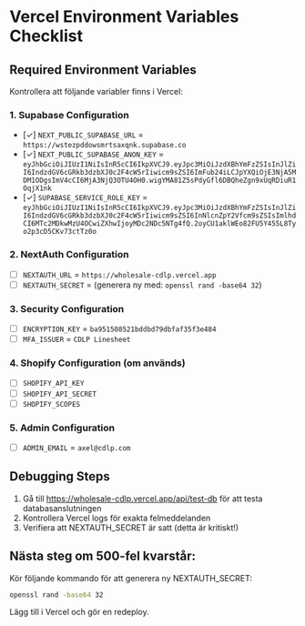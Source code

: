 # Vercel Environment Variables Checklist

## Required Environment Variables

Kontrollera att följande variabler finns i Vercel:

### 1. Supabase Configuration
- [✓] `NEXT_PUBLIC_SUPABASE_URL` = `https://wstezpddowsmrtsaxqnk.supabase.co`
- [✓] `NEXT_PUBLIC_SUPABASE_ANON_KEY` = `eyJhbGciOiJIUzI1NiIsInR5cCI6IkpXVCJ9.eyJpc3MiOiJzdXBhYmFzZSIsInJlZiI6IndzdGV6cGRkb3dzbXJ0c2F4cW5rIiwicm9sZSI6ImFub24iLCJpYXQiOjE3NjA5MDM1ODgsImV4cCI6MjA3NjQ3OTU4OH0.wigYMA81Z5sPdyGfl6DBQheZgn9xUqRDiuR1OqjX1nk`
- [✓] `SUPABASE_SERVICE_ROLE_KEY` = `eyJhbGciOiJIUzI1NiIsInR5cCI6IkpXVCJ9.eyJpc3MiOiJzdXBhYmFzZSIsInJlZiI6IndzdGV6cGRkb3dzbXJ0c2F4cW5rIiwicm9sZSI6InNlcnZpY2Vfcm9sZSIsImlhdCI6MTc2MDkwMzU4OCwiZXhwIjoyMDc2NDc5NTg4fQ.2oyCU1aklWEo82FU5Y455L8Tyo2p3cD5CKv73ctTz0o`

### 2. NextAuth Configuration
- [ ] `NEXTAUTH_URL` = `https://wholesale-cdlp.vercel.app`
- [ ] `NEXTAUTH_SECRET` = (generera ny med: `openssl rand -base64 32`)

### 3. Security Configuration
- [ ] `ENCRYPTION_KEY` = `ba951508521bddbd79dbfaf35f3e484`
- [ ] `MFA_ISSUER` = `CDLP Linesheet`

### 4. Shopify Configuration (om används)
- [ ] `SHOPIFY_API_KEY`
- [ ] `SHOPIFY_API_SECRET`
- [ ] `SHOPIFY_SCOPES`

### 5. Admin Configuration
- [ ] `ADMIN_EMAIL` = `axel@cdlp.com`

## Debugging Steps

1. Gå till https://wholesale-cdlp.vercel.app/api/test-db för att testa databasanslutningen
2. Kontrollera Vercel logs för exakta felmeddelanden
3. Verifiera att NEXTAUTH_SECRET är satt (detta är kritiskt!)

## Nästa steg om 500-fel kvarstår:

Kör följande kommando för att generera ny NEXTAUTH_SECRET:
```bash
openssl rand -base64 32
```

Lägg till i Vercel och gör en redeploy.

